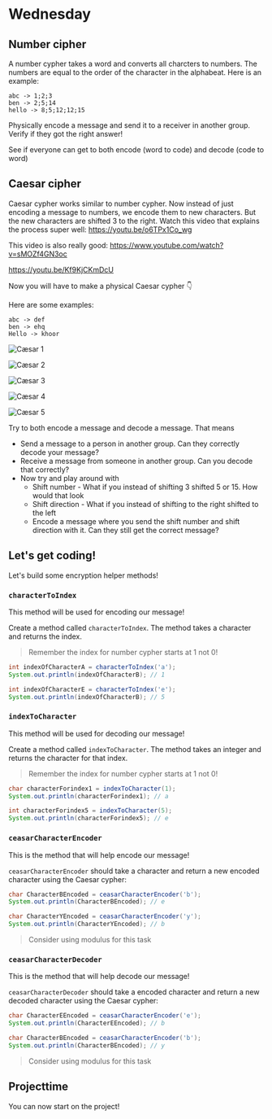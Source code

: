 # Wednesday



## Number cipher

A number cypher takes a word and converts all charcters to numbers. The numbers are equal to the order of the character in the alphabeat. Here is an example:

```
abc -> 1;2;3
ben -> 2;5;14
hello -> 8;5;12;12;15
```

Physically encode a message and send it to a receiver in another group. Verify if they got the right answer!

See if everyone can get to both encode (word to code) and decode (code to word)



## Caesar cipher

Caesar cypher works similar to number cypher. Now instead of just encoding a message to numbers, we encode them to new characters. But the new characters are shifted 3 to the right. Watch this video that explains the process super well: https://youtu.be/o6TPx1Co_wg

This video is also really good: https://www.youtube.com/watch?v=sMOZf4GN3oc

https://youtu.be/Kf9KjCKmDcU

Now you will have to make a physical Caesar cypher 👇

Here are some examples:

```
abc -> def
ben -> ehq
Hello -> khoor
```



![Cæsar 1](../../assets/cæsar-1.png)

![Cæsar 2](../../assets/cæsar-2.png)

![Cæsar 3](../../assets/cæsar-3.png)

![Cæsar 4](../../assets/cæsar4.png)

![Cæsar 5](../../assets/cæsar-5.png)

Try to both encode a message and decode a message. That means

- Send a message to a person in another group. Can they correctly decode your message?
- Receive a message from someone in another group. Can you decode that correctly?
- Now try and play around with
  - Shift number - What if you instead of shifting 3 shifted 5 or 15. How would that look
  - Shift direction - What if you instead of shifting to the right shifted to the left
  - Encode a message where you send the shift number and shift direction with it. Can they still get the correct message?





## Let's get coding!

Let's build some encryption helper methods!



### `characterToIndex`

This method will be used for encoding our message!

Create a method called `characterToIndex`. The method takes a character and returns the index. 

> Remember the index for number cypher starts at 1 not 0!

```java
int indexOfCharacterA = characterToIndex('a');
System.out.println(indexOfCharacterB); // 1

int indexOfCharacterE = characterToIndex('e');
System.out.println(indexOfCharacterB); // 5
```



### `indexToCharacter`

This method will be used for decoding our message!

Create a method called `indexToCharacter`. The method takes an integer and returns the character for that index. 

> Remember the index for number cypher starts at 1 not 0!

```java
char characterForindex1 = indexToCharacter(1);
System.out.println(characterForindex1); // a

int characterForindex5 = indexToCharacter(5);
System.out.println(characterForindex5); // e
```



### `ceasarCharacterEncoder`

This is the method that will help encode our message!

`ceasarCharacterEncoder` should take a character and return a new encoded character using the Caesar cypher:

```java
char CharacterBEncoded = ceasarCharacterEncoder('b');
System.out.println(CharacterBEncoded); // e

char CharacterYEncoded = ceasarCharacterEncoder('y');
System.out.println(CharacterYEncoded); // b
```

> Consider using modulus for this task



### `ceasarCharacterDecoder`

This is the method that will help decode our message!

`ceasarCharacterDecoder` should take a encoded character and return a new decoded character using the Caesar cypher:

```java
char CharacterEEncoded = ceasarCharacterEncoder('e');
System.out.println(CharacterEEncoded); // b

char CharacterBEncoded = ceasarCharacterEncoder('b');
System.out.println(CharacterBEncoded); // y
```

> Consider using modulus for this task



## Projecttime

You can now start on the project!






